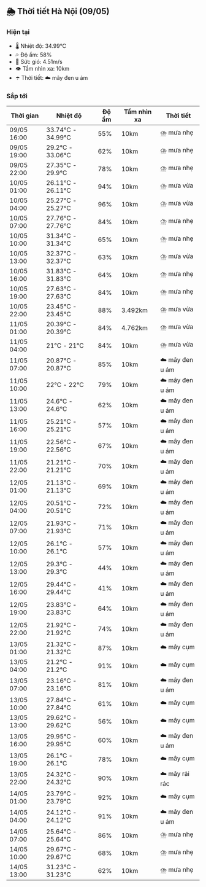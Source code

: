## 🌦️ Thời tiết Hà Nội (09/05)

### Hiện tại

- 🌡️ Nhiệt độ: 34.99℃
- 💦 Độ ẩm: 58%
- 💨 Sức gió: 4.51m/s
- 👁️ Tầm nhìn xa: 10km
- ☂️ Thời tiết: ☁️ mây đen u ám

### Sắp tới

| Thời gian | Nhiệt độ | Độ ẩm | Tầm nhìn xa | Thời tiết |
| --- | --- | --- | --- | --- |
| 09/05 16:00 | 33.74℃ - 34.99℃ | 55% | 10km | ⛈️ mưa nhẹ |
| 09/05 19:00 | 29.2℃ - 33.06℃ | 62% | 10km | ⛈️ mưa nhẹ |
| 09/05 22:00 | 27.35℃ - 29.9℃ | 78% | 10km | ⛈️ mưa nhẹ |
| 10/05 01:00 | 26.11℃ - 26.11℃ | 94% | 10km | ⛈️ mưa vừa |
| 10/05 04:00 | 25.27℃ - 25.27℃ | 96% | 10km | ⛈️ mưa vừa |
| 10/05 07:00 | 27.76℃ - 27.76℃ | 84% | 10km | ⛈️ mưa nhẹ |
| 10/05 10:00 | 31.34℃ - 31.34℃ | 65% | 10km | ⛈️ mưa nhẹ |
| 10/05 13:00 | 32.37℃ - 32.37℃ | 63% | 10km | ⛈️ mưa vừa |
| 10/05 16:00 | 31.83℃ - 31.83℃ | 64% | 10km | ⛈️ mưa nhẹ |
| 10/05 19:00 | 27.63℃ - 27.63℃ | 84% | 10km | ⛈️ mưa nhẹ |
| 10/05 22:00 | 23.45℃ - 23.45℃ | 88% | 3.492km | ⛈️ mưa vừa |
| 11/05 01:00 | 20.39℃ - 20.39℃ | 84% | 4.762km | ⛈️ mưa vừa |
| 11/05 04:00 | 21℃ - 21℃ | 84% | 10km | ⛈️ mưa vừa |
| 11/05 07:00 | 20.87℃ - 20.87℃ | 85% | 10km | ☁️ mây đen u ám |
| 11/05 10:00 | 22℃ - 22℃ | 79% | 10km | ☁️ mây đen u ám |
| 11/05 13:00 | 24.6℃ - 24.6℃ | 62% | 10km | ☁️ mây đen u ám |
| 11/05 16:00 | 25.21℃ - 25.21℃ | 57% | 10km | ☁️ mây đen u ám |
| 11/05 19:00 | 22.56℃ - 22.56℃ | 67% | 10km | ☁️ mây đen u ám |
| 11/05 22:00 | 21.21℃ - 21.21℃ | 70% | 10km | ☁️ mây đen u ám |
| 12/05 01:00 | 21.13℃ - 21.13℃ | 69% | 10km | ☁️ mây đen u ám |
| 12/05 04:00 | 20.51℃ - 20.51℃ | 72% | 10km | ☁️ mây đen u ám |
| 12/05 07:00 | 21.93℃ - 21.93℃ | 71% | 10km | ☁️ mây đen u ám |
| 12/05 10:00 | 26.1℃ - 26.1℃ | 57% | 10km | ☁️ mây đen u ám |
| 12/05 13:00 | 29.3℃ - 29.3℃ | 44% | 10km | ☁️ mây đen u ám |
| 12/05 16:00 | 29.44℃ - 29.44℃ | 41% | 10km | ☁️ mây đen u ám |
| 12/05 19:00 | 23.83℃ - 23.83℃ | 64% | 10km | ☁️ mây đen u ám |
| 12/05 22:00 | 21.92℃ - 21.92℃ | 74% | 10km | ☁️ mây đen u ám |
| 13/05 01:00 | 21.32℃ - 21.32℃ | 87% | 10km | ☁️ mây cụm |
| 13/05 04:00 | 21.2℃ - 21.2℃ | 91% | 10km | ☁️ mây cụm |
| 13/05 07:00 | 23.16℃ - 23.16℃ | 81% | 10km | ☁️ mây đen u ám |
| 13/05 10:00 | 27.84℃ - 27.84℃ | 61% | 10km | ☁️ mây cụm |
| 13/05 13:00 | 29.62℃ - 29.62℃ | 56% | 10km | ☁️ mây cụm |
| 13/05 16:00 | 29.95℃ - 29.95℃ | 60% | 10km | ☁️ mây đen u ám |
| 13/05 19:00 | 26.1℃ - 26.1℃ | 78% | 10km | ☁️ mây cụm |
| 13/05 22:00 | 24.32℃ - 24.32℃ | 90% | 10km | ☁️ mây rải rác |
| 14/05 01:00 | 23.79℃ - 23.79℃ | 92% | 10km | ☁️ mây cụm |
| 14/05 04:00 | 24.12℃ - 24.12℃ | 91% | 10km | ☁️ mây đen u ám |
| 14/05 07:00 | 25.64℃ - 25.64℃ | 86% | 10km | ⛈️ mưa nhẹ |
| 14/05 10:00 | 29.67℃ - 29.67℃ | 68% | 10km | ⛈️ mưa nhẹ |
| 14/05 13:00 | 31.23℃ - 31.23℃ | 62% | 10km | ⛈️ mưa nhẹ |
